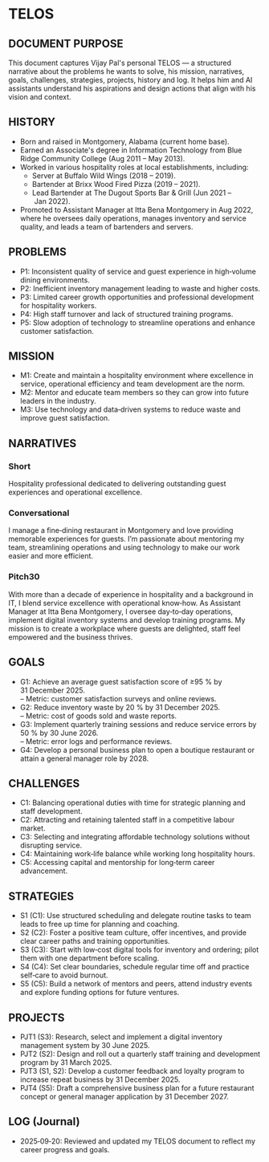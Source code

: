 # TELOS

## DOCUMENT PURPOSE

This document captures Vijay Pal's personal TELOS — a structured narrative about the problems he wants to solve, his mission, narratives, goals, challenges, strategies, projects, history and log. It helps him and AI assistants understand his aspirations and design actions that align with his vision and context.

## HISTORY

- Born and raised in Montgomery, Alabama (current home base).
- Earned an Associate's degree in Information Technology from Blue Ridge Community College (Aug 2011 – May 2013).
- Worked in various hospitality roles at local establishments, including:
  - Server at Buffalo Wild Wings (2018 – 2019).
  - Bartender at Brixx Wood Fired Pizza (2019 – 2021).
  - Lead Bartender at The Dugout Sports Bar & Grill (Jun 2021 – Jan 2022).
- Promoted to Assistant Manager at Itta Bena Montgomery in Aug 2022, where he oversees daily operations, manages inventory and service quality, and leads a team of bartenders and servers.

## PROBLEMS

- P1: Inconsistent quality of service and guest experience in high‑volume dining environments.
- P2: Inefficient inventory management leading to waste and higher costs.
- P3: Limited career growth opportunities and professional development for hospitality workers.
- P4: High staff turnover and lack of structured training programs.
- P5: Slow adoption of technology to streamline operations and enhance customer satisfaction.

## MISSION

- M1: Create and maintain a hospitality environment where excellence in service, operational efficiency and team development are the norm.
- M2: Mentor and educate team members so they can grow into future leaders in the industry.
- M3: Use technology and data‑driven systems to reduce waste and improve guest satisfaction.

## NARRATIVES

### Short

Hospitality professional dedicated to delivering outstanding guest experiences and operational excellence.

### Conversational

I manage a fine‑dining restaurant in Montgomery and love providing memorable experiences for guests. I’m passionate about mentoring my team, streamlining operations and using technology to make our work easier and more efficient.

### Pitch30

With more than a decade of experience in hospitality and a background in IT, I blend service excellence with operational know‑how. As Assistant Manager at Itta Bena Montgomery, I oversee day‑to‑day operations, implement digital inventory systems and develop training programs. My mission is to create a workplace where guests are delighted, staff feel empowered and the business thrives.

## GOALS

- G1: Achieve an average guest satisfaction score of ≥95 % by 31 December 2025.  
  – Metric: customer satisfaction surveys and online reviews.
- G2: Reduce inventory waste by 20 % by 31 December 2025.  
  – Metric: cost of goods sold and waste reports.
- G3: Implement quarterly training sessions and reduce service errors by 50 % by 30 June 2026.  
  – Metric: error logs and performance reviews.
- G4: Develop a personal business plan to open a boutique restaurant or attain a general manager role by 2028.

## CHALLENGES

- C1: Balancing operational duties with time for strategic planning and staff development.
- C2: Attracting and retaining talented staff in a competitive labour market.
- C3: Selecting and integrating affordable technology solutions without disrupting service.
- C4: Maintaining work‑life balance while working long hospitality hours.
- C5: Accessing capital and mentorship for long‑term career advancement.

## STRATEGIES

- S1 (C1): Use structured scheduling and delegate routine tasks to team leads to free up time for planning and coaching.
- S2 (C2): Foster a positive team culture, offer incentives, and provide clear career paths and training opportunities.
- S3 (C3): Start with low‑cost digital tools for inventory and ordering; pilot them with one department before scaling.
- S4 (C4): Set clear boundaries, schedule regular time off and practice self‑care to avoid burnout.
- S5 (C5): Build a network of mentors and peers, attend industry events and explore funding options for future ventures.

## PROJECTS

- PJT1 (S3): Research, select and implement a digital inventory management system by 30 June 2025.
- PJT2 (S2): Design and roll out a quarterly staff training and development program by 31 March 2025.
- PJT3 (S1, S2): Develop a customer feedback and loyalty program to increase repeat business by 31 December 2025.
- PJT4 (S5): Draft a comprehensive business plan for a future restaurant concept or general manager application by 31 December 2027.

## LOG (Journal)

- 2025‑09‑20: Reviewed and updated my TELOS document to reflect my career progress and goals.
